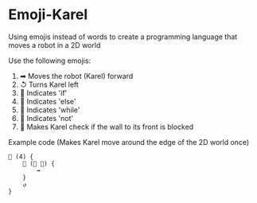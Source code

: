 # Emoji-Karel
Using emojis instead of words to create a programming language that moves a robot in a 2D world

Use the following emojis:
1. ➡   Moves the robot (Karel) forward
2. ↺   Turns Karel left
3. 🤔  Indicates 'if'
4. 🙁  Indicates 'else'
5. 🔄  Indicates 'while'
6. 🚫  Indicates 'not'
7. 🧱  Makes Karel check if the wall to its front is blocked

Example code (Makes Karel move around the edge of the 2D world once)
```
🔄 (4) {
    🔄 (🚫 🧱) {
        ➡
    }
    ↺
}
```
